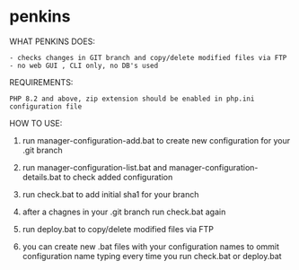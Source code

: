 # penkins

WHAT PENKINS DOES:

	- checks changes in GIT branch and copy/delete modified files via FTP
	- no web GUI , CLI only, no DB's used

REQUIREMENTS:

	PHP 8.2 and above, zip extension should be enabled in php.ini configuration file

HOW TO USE:

1. run manager-configuration-add.bat  to create new configuration for your .git branch
2. run manager-configuration-list.bat and manager-configuration-details.bat to check added configuration
3. run check.bat to add initial sha1 for your branch
4. after a chagnes in your .git branch run check.bat again 
5. run deploy.bat to copy/delete modified files  via FTP

6. you can create new .bat files with your configuration names to ommit configuration name typing every time you run check.bat or deploy.bat



